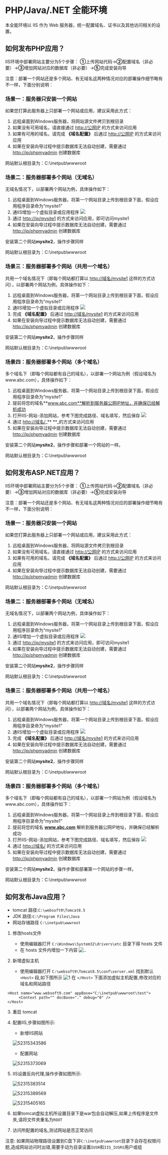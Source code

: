 # PHP/Java/.NET 全能环境

本全能环境以 IIS 作为 Web 服务器，统一配置域名、证书以及其他访问相关的设置。  

## 如何发布PHP应用？

IIS环境中部署网站主要分为5个步骤： **①**上传网站代码-&gt;**②**配置域名（非必要）-&gt;**③**增加网站对应的数据库（非必要）-&gt;**⑤**完成安装向导

注意：部署一个网站还是多个网站、有无域名这两种情况对应的部署操作细节略有不一样，下面分别说明： 

### 场景一：服务器只安装一个网站

如果您打算此服务器上只部署一个网站或应用，建议采用此方式：

1. 远程桌面到Windows服务器，将网站源文件拷贝到根目录
2. 如果没有可用域名，请直接通过 [http://公网IP](http://公网IP) 的方式来访问应用
3. 如果有可用的域名，请完成 **《域名配置》** 后通过 [http://公网IP](http://公网IP)  的方式来访问应用
4. 如果在安装向导过程中提示数据库无法自动创建，需要通过[http://ip/phpmyadmin](http://ip/phpmyadmin) 创建数据库

网站默认根目录为：C:\inetpub\wwwroot

### 场景二：服务器部署多个网站（无域名）

无域名情况下，以部署两个网站为例，具体操作如下：

1. 远程桌面到Windows服务器，将第一个网站目录上传到根目录下面，假设应用程序目录命为“mysite1”
2. 通IIS增加一个虚拟目录或应用程序 ![](http://libs.websoft9.com/Websoft9/DocsPicture/zh/iis/iis-addsite1-websoft9.png)
3. 通过 [http://ip/mysite1](http://ip/mysite1) 的方式来访问应用，即可访问mysite1
4. 如果在安装向导过程中提示数据库无法自动创建，需要通过[http://ip/phpmyadmin](http://ip/phpmyadmin) 创建数据库

安装第二个网站**mysite2**，操作步骤同样

网站默认根目录为：C:\inetpub\wwwroot

### 场景三：服务器部署多个网站（共用一个域名）

共用一个域名情况下（即每个网站都打算以 [http://域名/mysite1](http://域名/mysite1) 这样的方式访问），以部署两个网站为例，具体操作如下：

1. 远程桌面到Windows服务器，将第一个网站目录上传到根目录下面，假设应用程序目录命为“mysite1”
2. 通IIS增加一个虚拟目录或应用程序 ![](http://libs.websoft9.com/Websoft9/DocsPicture/zh/iis/iis-addsite1-websoft9.png)
3. 完成 **《域名配置》** 后通过 [http://域名/mysite1](http://域名/mysite1) 的方式来访问应用
4. 如果在安装向导过程中提示数据库无法自动创建，需要通过[http://ip/phpmyadmin](http://ip/phpmyadmin) 创建数据库

安装第二个网站**mysite2**，操作步骤同样

网站默认根目录为：C:\inetpub\wwwroot

### 场景四：服务器部署多个网站（多个域名）

多个域名下（即每个网站都有自己的域名），以部署一个网站为例（假设域名为www.abc.com），具体操作如下：

1. 远程桌面到Windows服务器，将第一个网站目录上传到根目录下面，假设应用程序目录命为“mysite1”
2. 提前将您的域名**www.abc.com**解析到服务器公网IP地址，并确保已经解析成功
3. 打开IIS-网站-添加网站，参考下图完成路径、域名填写，然后保存 ![](http://libs.websoft9.com/Websoft9/DocsPicture/zh/iis/iis-addsite1d-websoft9.png)
4. 通过 [http://域名/](http://域名/)_** **_的方式来访问应用
5. 如果在安装向导过程中提示数据库无法自动创建，需要通过[http://ip/phpmyadmin](http://ip/phpmyadmin) 创建数据库

安装第二个网站**mysite2**，操作步骤和部署一个网站的一样。

网站默认根目录为：C:\inetpub\wwwroot

## 如何发布ASP.NET应用？

IIS环境中部署网站主要分为5个步骤： **①**上传网站代码-&gt;**②**配置域名（非必要）-&gt;**③**增加网站对应的数据库（非必要）-&gt;**⑤**完成安装向导

注意：部署一个网站还是多个网站、有无域名这两种情况对应的部署操作细节略有不一样，下面分别说明：

### 场景一：服务器只安装一个网站

如果您打算此服务器上只部署一个网站或应用，建议采用此方式：

1. 远程桌面到Windows服务器，将网站源文件拷贝到根目录
2. 如果没有可用域名，请直接通过 [http://公网IP](http://公网IP) 的方式来访问应用
3. 如果有可用的域名，请完成 **《域名配置》** 后通过 [http://公网IP](http://公网IP) 的方式来访问应用
4. 如果在安装向导过程中提示数据库无法自动创建，需要通过[http://ip/phpmyadmin](http://ip/phpmyadmin) 创建数据库

网站默认根目录为：C:\inetpub\wwwroot

### 场景二：服务器部署多个网站（无域名）

无域名情况下，以部署两个网站为例，具体操作如下：

1. 远程桌面到Windows服务器，将第一个网站目录上传到根目录下面，假设应用程序目录命为“mysite1”
2. 通IIS增加一个虚拟目录或应用程序 ![](http://libs.websoft9.com/Websoft9/DocsPicture/zh/iis/iis-addsite1-websoft9.png)
3. 通过 [http://ip/mysite1](http://ip/mysite1)  的方式来访问应用，即可访问mysite1
4. 如果在安装向导过程中提示数据库无法自动创建，需要通过 [http://ip/phpmyadmin](http://ip/phpmyadmin)  创建数据库

安装第二个网站**mysite2**，操作步骤同样

网站默认根目录为：C:\inetpub\wwwroot

### 场景三：服务器部署多个网站（共用一个域名）

共用一个域名情况下（即每个网站都打算以 [http://域名/mysite1](http://域名/mysite1) 这样的方式访问），以部署两个网站为例，具体操作如下：

1. 远程桌面到Windows服务器，将第一个网站目录上传到根目录下面，假设应用程序目录命为“mysite1”
2. 通IIS增加一个虚拟目录或应用程序 ![](http://libs.websoft9.com/Websoft9/DocsPicture/zh/iis/iis-addsite1-websoft9.png)
3. 完成 **《域名配置》** 后通过 [http://域名/mysite1](http://域名/mysite1) 的方式来访问应用
4. 如果在安装向导过程中提示数据库无法自动创建，需要通过 [http://ip/phpmyadmin](http://ip/phpmyadmin) 创建数据库

安装第二个网站**mysite2**，操作步骤同样

网站默认根目录为：C:\inetpub\wwwroot

### 场景四：服务器部署多个网站（多个域名）

多个域名下（即每个网站都有自己的域名），以部署一个网站为例（假设域名为www.abc.com），具体操作如下：

1. 远程桌面到Windows服务器，将第一个网站目录上传到根目录下面，假设应用程序目录命为“mysite1”
2. 提前将您的域名 **www.abc.com** 解析到服务器公网IP地址，并确保已经解析成功
3. 打开IIS-网站-添加网站，参考下图完成路径、域名填写，然后保存 ![](http://libs.websoft9.com/Websoft9/DocsPicture/zh/iis/iis-addsite1d-websoft9.png)
4. 通过 [http://域名/](http://域名/) 的方式来访问应用
5. 如果在安装向导过程中提示数据库无法自动创建，需要通过 [http://ip/phpmyadmin](http://ip/phpmyadmin) 创建数据库

安装第二个网站**mysite2**，操作步骤和部署第一个网站的步骤一样。

网站默认根目录为：C:\inetpub\wwwroot

## 如何发布Java应用？

* tomcat 路径:`C:\websoft9\Tomcat8.5`
* JDK 路径:`C:\Program Files\Java`
* 网站存储路径 `C:\inetpub\wwwroot`

1. 修改hosts文件
    - 使用编辑器打开 `C:\Windows\System32\drivers\etc` 目录下得 hosts 文件
    - 在 hosts 文件内增加一下内容
      ![..](http://libs-websoft9-com.oss-cn-qingdao.aliyuncs.com/Websoft9/DocsPicture/zh/iis/iis-hosts-websoft9.cn.png)

2.  新增虚拟主机
    - 使用编辑器打开 `C:\websoft9\Tomcat8.5\conf\server.xml` 找到默认 `<Host>`  段,如下图所示
      ![1](http://libs-websoft9-com.oss-cn-qingdao.aliyuncs.com/Websoft9/DocsPicture/zh/iis/tomcat-serer-websoft9.png)
    在  `</Host>` 下面添加虚拟主机配置,修改对应的域名和网站路径
   ```
    <Host name="www.websoft9.com" appBase="C:\inetpub\wwwroot\test">
         <Context path="" docBase="." debug="0" />
    </Host>
   ```


3. 重启 tomcat

3. 配置IIS,步骤如图所示:

   * 新增IIS网站

   ![52315343586](http://libs-websoft9-com.oss-cn-qingdao.aliyuncs.com/Websoft9/DocsPicture/zh/iis/iis-add1-websoft9.png)

   * 配置网站

   ![52315373069](http://libs-websoft9-com.oss-cn-qingdao.aliyuncs.com/Websoft9/DocsPicture/zh/iis/iis-add2-websoft9.png)

4. IIS设置反向代理,操作步骤如图所示:

   ![52315383514](http://libs-websoft9-com.oss-cn-qingdao.aliyuncs.com/Websoft9/DocsPicture/zh/iis/iis-reproxy1-websoft9.png)

   ![52315389569](http://libs-websoft9-com.oss-cn-qingdao.aliyuncs.com/Websoft9/DocsPicture/zh/iis/iis-reproxy2-websoft9.png)

   ![52315405165](http://libs-websoft9-com.oss-cn-qingdao.aliyuncs.com/Websoft9/DocsPicture/zh/iis/iis-reproxy3-websoft9.png)

5. 如果tomcat虚拟主机所设置目录下是war包会自动解压,如果上传程序是文件夹,请将文件夹重名为`ROOT`

6. 访问所配置的域名,测试网站是否正常访问

注意: 如果网站物理路径设置到C盘下非`C:\inetpub\wwwroot`目录下会存在权限问题,造成网站访问时出错,需要手动为目录设置`IUSR`和`IIS_IUSRS`用户或组

